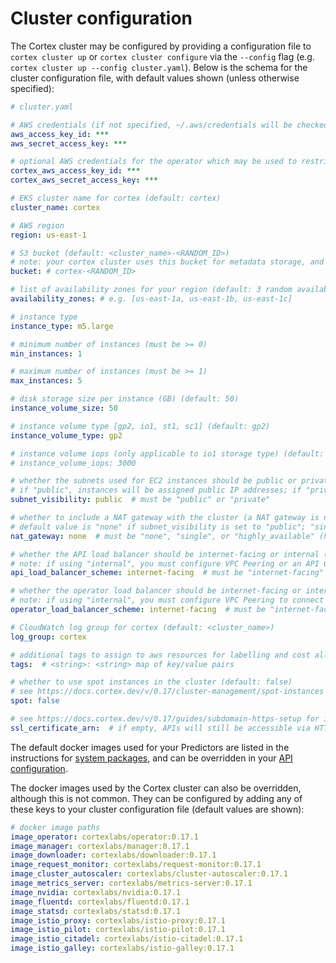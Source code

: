 # Cluster configuration

The Cortex cluster may be configured by providing a configuration file to `cortex cluster up` or `cortex cluster configure` via the `--config` flag (e.g. `cortex cluster up --config cluster.yaml`). Below is the schema for the cluster configuration file, with default values shown (unless otherwise specified):

<!-- CORTEX_VERSION_MINOR x2 -->
```yaml
# cluster.yaml

# AWS credentials (if not specified, ~/.aws/credentials will be checked) (can be overridden by $AWS_ACCESS_KEY_ID and $AWS_SECRET_ACCESS_KEY)
aws_access_key_id: ***
aws_secret_access_key: ***

# optional AWS credentials for the operator which may be used to restrict its AWS access (defaults to the AWS credentials set above)
cortex_aws_access_key_id: ***
cortex_aws_secret_access_key: ***

# EKS cluster name for cortex (default: cortex)
cluster_name: cortex

# AWS region
region: us-east-1

# S3 bucket (default: <cluster_name>-<RANDOM_ID>)
# note: your cortex cluster uses this bucket for metadata storage, and it should not be accessed directly (a separate bucket should be used for your models)
bucket: # cortex-<RANDOM_ID>

# list of availability zones for your region (default: 3 random availability zones from the specified region)
availability_zones: # e.g. [us-east-1a, us-east-1b, us-east-1c]

# instance type
instance_type: m5.large

# minimum number of instances (must be >= 0)
min_instances: 1

# maximum number of instances (must be >= 1)
max_instances: 5

# disk storage size per instance (GB) (default: 50)
instance_volume_size: 50

# instance volume type [gp2, io1, st1, sc1] (default: gp2)
instance_volume_type: gp2

# instance volume iops (only applicable to io1 storage type) (default: 3000)
# instance_volume_iops: 3000

# whether the subnets used for EC2 instances should be public or private (default: "public")
# if "public", instances will be assigned public IP addresses; if "private", instances won't have public IPs and a NAT gateway will be created to allow outgoing network requests
subnet_visibility: public  # must be "public" or "private"

# whether to include a NAT gateway with the cluster (a NAT gateway is necessary when using private subnets)
# default value is "none" if subnet_visibility is set to "public"; "single" if subnet_visibility is "private"
nat_gateway: none  # must be "none", "single", or "highly_available" (highly_available means one NAT gateway per availability zone)

# whether the API load balancer should be internet-facing or internal (default: "internet-facing")
# note: if using "internal", you must configure VPC Peering or an API Gateway VPC Link to connect to your APIs (see https://docs.cortex.dev/guides/vpc-peering or https://docs.cortex.dev/guides/api-gateway)
api_load_balancer_scheme: internet-facing  # must be "internet-facing" or "internal"

# whether the operator load balancer should be internet-facing or internal (default: "internet-facing")
# note: if using "internal", you must configure VPC Peering to connect your CLI to your cluster operator (see https://docs.cortex.dev/guides/vpc-peering)
operator_load_balancer_scheme: internet-facing  # must be "internet-facing" or "internal"

# CloudWatch log group for cortex (default: <cluster_name>)
log_group: cortex

# additional tags to assign to aws resources for labelling and cost allocation (by default, all resources will be tagged with cortex.dev/cluster-name=<cluster_name>)
tags:  # <string>: <string> map of key/value pairs

# whether to use spot instances in the cluster (default: false)
# see https://docs.cortex.dev/v/0.17/cluster-management/spot-instances for additional details on spot configuration
spot: false

# see https://docs.cortex.dev/v/0.17/guides/subdomain-https-setup for instructions on how to set up HTTPS for APIs
ssl_certificate_arn:  # if empty, APIs will still be accessible via HTTPS (in addition to HTTP), but will not use a trusted certificate
```

The default docker images used for your Predictors are listed in the instructions for [system packages](../deployments/system-packages.md), and can be overridden in your [API configuration](../deployments/api-configuration.md).

The docker images used by the Cortex cluster can also be overridden, although this is not common. They can be configured by adding any of these keys to your cluster configuration file (default values are shown):

<!-- CORTEX_VERSION_BRANCH_STABLE -->
```yaml
# docker image paths
image_operator: cortexlabs/operator:0.17.1
image_manager: cortexlabs/manager:0.17.1
image_downloader: cortexlabs/downloader:0.17.1
image_request_monitor: cortexlabs/request-monitor:0.17.1
image_cluster_autoscaler: cortexlabs/cluster-autoscaler:0.17.1
image_metrics_server: cortexlabs/metrics-server:0.17.1
image_nvidia: cortexlabs/nvidia:0.17.1
image_fluentd: cortexlabs/fluentd:0.17.1
image_statsd: cortexlabs/statsd:0.17.1
image_istio_proxy: cortexlabs/istio-proxy:0.17.1
image_istio_pilot: cortexlabs/istio-pilot:0.17.1
image_istio_citadel: cortexlabs/istio-citadel:0.17.1
image_istio_galley: cortexlabs/istio-galley:0.17.1
```
